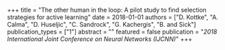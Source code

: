 +++
title = "The other human in the loop: A pilot study to find selection strategies for active learning"
date = 2018-01-01
authors = ["D. Kottke", "A. Calma", "D. Huseljic", "C. Sandrock", "G. Kachergis", "B. and Sick"]
publication_types = ["1"]
abstract = ""
featured = false
publication = "*2018 International Joint Conference on Neural Networks (IJCNN)*"
+++


